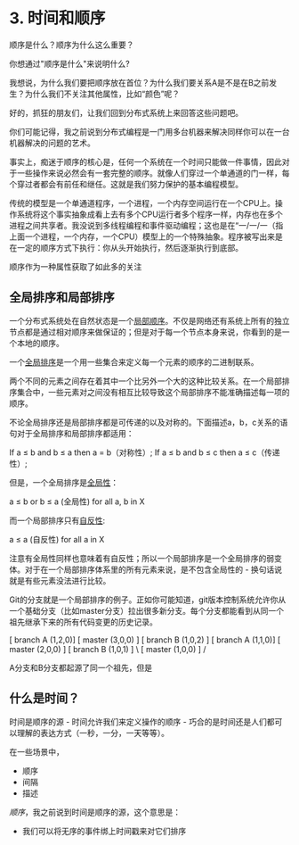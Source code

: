 # 3. 时间和顺序

顺序是什么？顺序为什么这么重要？

你想通过"顺序是什么"来说明什么?

我想说，为什么我们要把顺序放在首位？为什么我们要关系A是不是在B之前发生？为什么我们不关注其他属性，比如“颜色”呢？

好的，抓狂的朋友们，让我们回到分布式系统上来回答这些问题吧。

你们可能记得，我之前说到分布式编程是一门用多台机器来解决同样你可以在一台机器解决的问题的艺术。

事实上，痴迷于顺序的核心是，任何一个系统在一个时间只能做一件事情，因此对于一些操作来说必然会有一套完整的顺序。就像人们穿过一个单通道的门一样，每个穿过者都会有前任和继任。这就是我们努力保护的基本编程模型。

传统的模型是一个单通道程序，一个进程，一个内存空间运行在一个CPU上。操作系统将这个事实抽象成看上去有多个CPU运行者多个程序一样，内存也在多个进程之间共享者。我没说到多线程编程和事件驱动编程；这也是在“一/一/一（指上面一个进程，一个内存，一个CPU）模型上的一个特殊抽象。程序被写出来是在一定的顺序方式下执行：你从头开始执行，然后逐渐执行到底部。

顺序作为一种属性获取了如此多的关注



## 全局排序和局部排序

一个分布式系统处在自然状态是一个[局部顺序](http://en.wikipedia.org/wiki/Partially_ordered_set)。不仅是网络还有系统上所有的独立节点都是通过相对顺序来做保证的；但是对于每一个节点本身来说，你看到的是一个本地的顺序。

一个[全局排序](http://en.wikipedia.org/wiki/Total_order)是一个用一些集合来定义每一个元素的顺序的二进制联系。

两个不同的元素之间存在着其中一个比另外一个大的这种比较关系。在一个局部排序集合中，一些元素对之间没有相互比较导致这个局部排序不能准确描述每一项的顺序。

不论全局排序还是局部排序都是可传递的以及对称的。下面描述a，b，c关系的语句对于全局排序和局部排序都适用：

If a ≤ b and b ≤ a then a = b（对称性）;
If a ≤ b and b ≤ c then a ≤ c（传递性）;

但是，一个全局排序是[全局性](http://en.wikipedia.org/wiki/Total_relation)：

a ≤ b or b ≤ a (全局性) for all a, b in X 

而一个局部排序只有[自反性](http://en.wikipedia.org/wiki/Reflexive_relation):

a ≤ a (自反性) for all a in X 

注意有全局性同样也意味着有自反性；所以一个局部排序是一个全局排序的弱变体。对于在一个局部排序体系里的所有元素来说，是不包含全局性的 - 换句话说就是有些元素没法进行比较。

Git的分支就是一个局部排序的例子。正如你可能知道，git版本控制系统允许你从一个基础分支（比如master分支）拉出很多新分支。每个分支都能看到从同一个祖先继承下来的所有代码变更的历史记录。

[ branch A (1,2,0)]  [ master (3,0,0) ]  [ branch B (1,0,2) ]
[ branch A (1,1,0)]  [ master (2,0,0) ]  [ branch B (1,0,1) ]
                  \  [ master (1,0,0) ]  /

A分支和B分支都起源了同一个祖先，但是



## 什么是时间？

时间是顺序的源 - 时间允许我们来定义操作的顺序 - 巧合的是时间还是人们都可以理解的表达方式（一秒，一分，一天等等）。

在一些场景中，

- 顺序
- 间隔
- 描述

*顺序*，我之前说到时间是顺序的源，这个意思是：

- 我们可以将无序的事件绑上时间戳来对它们排序

